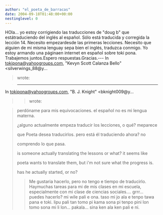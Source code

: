 ```yaml
---
author: "el_poeta_de_barracas"
date: 2004-09-18T01:48:00+00:00
nestinglevel: 0
---
```

HOla... yo estoy corrigiendo las traducciones de "doug b" que estátraduciendo del inglés al español. Sólo está traducida y corregida la lección 14. Necesito empezardesde las primeras lecciones. Necesito que alguien de mi misma lenguay sepa bien el inglés, traduzca conmigo. Yo estoy armando una páginaen internet en español sobre toki pona. Trabajemos juntos.Espero respuestas.Gracias.---
 In [tokipona@yahoogroups.com](mailto://tokipona@yahoogroups.com), "Kevyn Scott Calanza Bello"<silverwings\_88@y...
> wrote:

> ---
 In [tokipona@yahoogroups.com](mailto://tokipona@yahoogroups.com), "B. J. Knight" <bknight009@y...
>> wrote:

> 
> perdóname para mis equivocaciones. el español no es mi lengua
> materna.
> 
>> 
> ¿alguno actualmente empeza traducir los lecciones, o qué? meparece
> 
> que Poeta desea traducirlos. pero está él traduciendo ahora? no
> 
> comprendo lo que pasa.
> 
>> 
> is someone actually translating the lessons or what? it seems like
> 
> poeta wants to translate them, but i'm not sure what the progress
> is.
> 
> has he actually started, or no?
>> Me gustaria hacerlo, pero no tengo e tiempo de traducirlo. Haymuchas
> tareas para mi de mis clases en mi escuela, especialmente con mi
> clase de ciencias sociales.... grrr... puedes hacerlo?
>> mi wile pali e ona. taso mi jo ala e tenpo tawa pana e toki. lipu
> pali tan tomo pi kama sona pi tenpo pini lon tomo sona mi li lon...
> pakala... sina ken ala ken pali e ni.